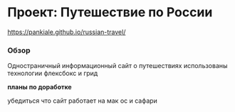 # Проект: Путешествие по России
https://pankiale.github.io/russian-travel/
### Обзор
Одностраничный информационный сайт о путешествиях
использованы технологии флексбокс и грид

**планы по доработке**

убедиться что сайт работает на мак ос и сафари


